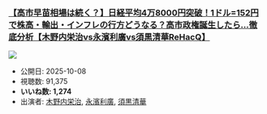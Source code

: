 ### [【高市早苗相場は続く？】日経平均4万8000円突破！1ドル=152円で株高・輸出・インフレの行方どうなる？高市政権誕生したら…徹底分析【木野内栄治vs永濱利廣vs須黒清華ReHacQ】](https://www.youtube.com/watch?v=-0iyBFcD47Q)
[![](https://img.youtube.com/vi/-0iyBFcD47Q/sddefault.jpg)](https://www.youtube.com/watch?v=-0iyBFcD47Q)
-   公開日: 2025-10-08
-   視聴数: 91,375
-   **いいね数: 1,274**
-   出演者: [木野内栄治](/rehacq_fan/people/木野内栄治 "wikilink"), [永濱利廣](/rehacq_fan/people/永濱利廣 "wikilink"), [須黒清華](/rehacq_fan/people/須黒清華 "wikilink")
